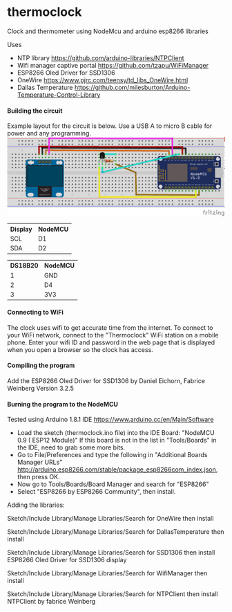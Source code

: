# thermoclock
Clock and thermometer using NodeMcu and arduino esp8266 libraries

Uses 
* NTP library https://github.com/arduino-libraries/NTPClient
* Wifi manager captive portal https://github.com/tzapu/WiFiManager
* ESP8266 Oled Driver for SSD1306
* OneWire https://www.pjrc.com/teensy/td_libs_OneWire.html
* Dallas Temperature https://github.com/milesburton/Arduino-Temperature-Control-Library

#### Building the circuit
Example layout for the circuit is below. Use a USB A to micro B cable for power and any programming.
![Layout](thermoclock_bb.png "Breadboard Layout")

<table>
<tr>
	<th>Display</th>
	<th>NodeMCU</th>
</tr>
<tr>
	<td>SCL</td>
	<td>D1</td>
</tr>
<tr>
	<td>SDA</td>
	<td>D2</td>
</tr>
</table>

<table>
<tr>
	<th>DS18B20</th>
	<th>NodeMCU</th>
</tr>
<tr>
	<td>1</td>
	<td>GND</td>
</tr>
<tr>
	<td>2</td>
	<td>D4</td>
</tr>
<tr>
	<td>3</td>
	<td>3V3</td>
</tr>
</table>

#### Connecting to WiFi ####
The clock uses wifi to get accurate time from the internet. To connect to your WiFi network, connect to the "Thermoclock" WiFi station on a mobile phone. Enter your wifi ID and password in the web page that is displayed when you open a browser so the clock has access.
#### Compiling the program
Add the ESP8266 Oled Driver for SSD1306 by Daniel Eichorn, Fabrice Weinberg Version 3.2.5

#### Burning the program to the NodeMCU
Tested using Arduino 1.8.1 IDE https://www.arduino.cc/en/Main/Software
* Load the sketch (thermoclock.ino file) into the IDE
Board: "NodeMCU 0.9 ( ESP12 Module)"
If this board is not in the list in "Tools/Boards" in the IDE, need to grab some more bits. 
* Go to File/Preferences and type the following in "Additional Boards Manager URLs" http://arduino.esp8266.com/stable/package_esp8266com_index.json, then press OK. 
* Now go to Tools/Boards/Board Manager and search for "ESP8266"
* Select "ESP8266 by ESP8266 Community", then install.
 
Adding the libraries:

Sketch/Include Library/Manage Libraries/Search for OneWire then install

Sketch/Include Library/Manage Libraries/Search for DallasTemperature then install

Sketch/Include Library/Manage Libraries/Search for SSD1306 then install ESP8266 Oled Driver for SSD1306 display

Sketch/Include Library/Manage Libraries/Search for WifiManager then install

Sketch/Include Library/Manage Libraries/Search for NTPClient then install NTPClient by fabrice Weinberg
